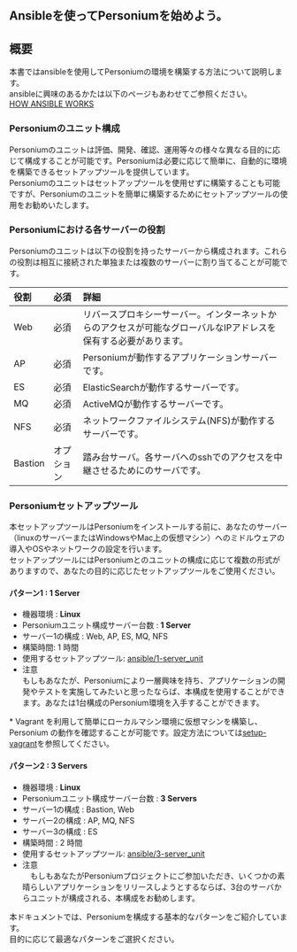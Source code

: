 Ansibleを使ってPersoniumを始めよう。
------------------------------------

概要
----

本書ではansibleを使用してPersoniumの環境を構築する方法について説明します。  
ansibleに興味のあるかたは以下のページもあわせてご参照ください。  
[HOW ANSIBLE WORKS](http://www.ansible.com/how-ansible-works)

### Personiumのユニット構成

Personiumのユニットは評価、開発、確認、運用等々の様々な異なる目的に応じて構成することが可能です。Personiumは必要に応じて簡単に、自動的に環境を構築できるセットアップツールを提供しています。  
Personiumのユニットはセットアップツールを使用せずに構築することも可能ですが、Personiumのユニットを簡単に構築するためにセットアップツールの使用をお勧めいたします。

### Personiumにおける各サーバーの役割

Personiumのユニットは以下の役割を持ったサーバーから構成されます。これらの役割は相互に接続された単独または複数のサーバーに割り当てることが可能です。

|役割|必須|詳細|
|:--|:--|:--|
|Web|必須|リバースプロキシーサーバー。インターネットからのアクセスが可能なグローバルなIPアドレスを保有する必要があります。<br>|
|AP|必須|Personiumが動作するアプリケーションサーバーです。<br>|
|ES|必須|ElasticSearchが動作するサーバーです。<br>|
|MQ|必須|ActiveMQが動作するサーバーです。<br>|
|NFS|必須<br>|ネットワークファイルシステム(NFS)が動作するサーバーです。<br>|
|Bastion|オプション|踏み台サーバ。各サーバへのsshでのアクセスを中継させるためにのサーバです。<br>|

### Personiumセットアップツール

本セットアップツールはPersoniumをインストールする前に、あなたのサーバー（linuxのサーバーまたはWindowsやMac上の仮想マシン）へのミドルウェアの導入やOSやネットワークの設定を行います。  
セットアップツールにはPersoniumとのユニットの構成に応じて複数の形式がありますので、あなたの目的に応じたセットアップツールをご使用ください。

#### パターン1 : 1 Server

-   機器環境 : **Linux**
-   Personiumユニット構成サーバー台数 : **1 Server**
-   サーバー1の構成 : Web, AP, ES, MQ, NFS
-   構築時間: 1 時間
-   使用するセットアップツール: [ansible/1-server\_unit](https://github.com/personium/ansible/tree/master/1-server_unit "1-server_unit")
-   注意  
    もしもあなたが、Personiumにより一層興味を持ち、アプリケーションの開発やテストを実施してみたいと思ったならば、本構成を使用することができます。あなたは1台構成のPersonium環境を入手することができます。

\* Vagrant を利用して簡単にローカルマシン環境に仮想マシンを構築し、Personium の動作を確認することが可能です。設定方法については[setup-vagrant](https://github.com/personium/setup-vagrant)を参照してください。

#### パターン2 : 3 Servers

-   機器環境 : **Linux**
-   Personiumユニット構成サーバー台数 : **3 Servers**
-   サーバー1の構成 : Bastion, Web
-   サーバー2の構成 : AP, MQ, NFS
-   サーバー3の構成 : ES
-   構築時間 : 2 時間
-   使用するセットアップツール: [ansible/3-server\_unit](https://github.com/personium/ansible/tree/master/3-server_unit "3-server_unit")
-   注意  
    　もしもあなたがPersoniumプロジェクトにご参加いただき、いくつかの素晴らしいアプリケーションをリリースしようとするならば、3台のサーバからユニットが構成される、本構成をお勧めします。

本ドキュメントでは、Personiumを構成する基本的なパターンをご紹介しています。  
目的に応じて最適なパターンをご選択ください。

